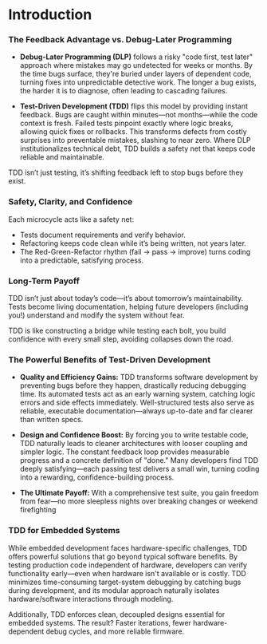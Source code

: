 # Introduction

### The Feedback Advantage vs. Debug-Later Programming

- **Debug-Later Programming (DLP)** follows a risky "code first, test later" approach
where mistakes may go undetected for weeks or months. By the time bugs surface,
they're buried under layers of dependent code, turning fixes into unpredictable
detective work. The longer a bug exists, the harder it is to diagnose, often
leading to cascading failures.

- **Test-Driven Development (TDD)** flips this model by providing instant feedback.
Bugs are caught within minutes—not months—while the code context is fresh.
Failed tests pinpoint exactly where logic breaks, allowing quick fixes or
rollbacks. This transforms defects from costly surprises into preventable
mistakes, slashing to near zero. Where DLP institutionalizes technical debt, TDD
builds a safety net that keeps code reliable and maintainable.

TDD isn’t just testing, it’s shifting feedback left to stop bugs before they exist.

### Safety, Clarity, and Confidence

Each microcycle acts like a safety net:

- Tests document requirements and verify behavior.
- Refactoring keeps code clean while it’s being written, not years later.
- The Red-Green-Refactor rhythm (fail -> pass -> improve) turns coding into a
predictable, satisfying process.

### Long-Term Payoff

TDD isn’t just about today’s code—it’s about tomorrow’s maintainability. Tests
become living documentation, helping future developers (including you!)
understand and modify the system without fear.

TDD is like constructing a bridge while testing each bolt, you
build confidence with every small step, avoiding collapses down the road.

### The Powerful Benefits of Test-Driven Development

- **Quality and Efficiency Gains:** TDD transforms software development by preventing
bugs before they happen, drastically reducing debugging time. Its automated
tests act as an early warning system, catching logic errors and side effects
immediately. Well-structured tests also serve as reliable, executable
documentation—always up-to-date and far clearer than written specs.

- **Design and Confidence Boost:** By forcing you to write testable code, TDD
naturally leads to cleaner architectures with looser coupling and simpler logic.
The constant feedback loop provides measurable progress and a concrete
definition of "done." Many developers find TDD deeply satisfying—each passing
test delivers a small win, turning coding into a rewarding, confidence-building
process.

- **The Ultimate Payoff:** With a comprehensive test suite, you gain freedom
from fear—no more sleepless nights over breaking changes or weekend firefighting

### TDD for Embedded Systems

While embedded development faces hardware-specific challenges, TDD offers
powerful solutions that go beyond typical software benefits. By testing
production code independent of hardware, developers can verify functionality
early—even when hardware isn't available or is costly. TDD minimizes
time-consuming target-system debugging by catching bugs during development, and
its modular approach naturally isolates hardware/software interactions through
modeling.

Additionally, TDD enforces clean, decoupled designs essential for embedded
systems. The result? Faster iterations, fewer hardware-dependent debug cycles,
and more reliable firmware.